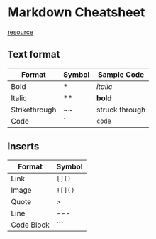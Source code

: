 # Markdown Cheatsheet

[resource](https://github.com/adam-p/markdown-here/wiki/Markdown-Here-Cheatsheet)

## Text format
| Format        | Symbol    | Sample Code          |
| ------------- | --------- | -------------------- |
| Bold          | *         | *italic*             |
| Italic        | **        | **bold**             |
| Strikethrough | ~~        | ~~struck through~~   |
| Code          | `         | `code`               |

## Inserts
| Format        | Symbol    |
| ------------- | --------- |
| Link          | `[]()`    |
| Image         | `![]()`   |
| Quote         | >         |
| Line          | ---       |
| Code Block    | ```       |
